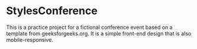 # StylesConference
This is a practice project for a fictional conference event based on a template from geeksforgeeks.org. It is a simple front-end design that is also mobile-responsive.
